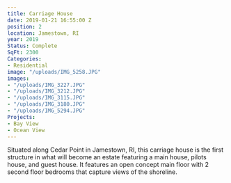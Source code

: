 ```yaml
---
title: Carriage House
date: 2019-01-21 16:55:00 Z
position: 2
location: Jamestown, RI
year: 2019
Status: Complete
SqFt: 2300
Categories:
- Residential
image: "/uploads/IMG_5258.JPG"
images:
- "/uploads/IMG_3227.JPG"
- "/uploads/IMG_3212.JPG"
- "/uploads/IMG_3115.JPG"
- "/uploads/IMG_3180.JPG"
- "/uploads/IMG_5294.JPG"
Projects:
- Bay View
- Ocean View
---
```


Situated along Cedar Point in Jamestown, RI, this carriage house is the first structure in what will become an estate featuring a main house, pilots house, and guest house. It features an open concept main floor with 2 second floor bedrooms that capture views of the shoreline. 
